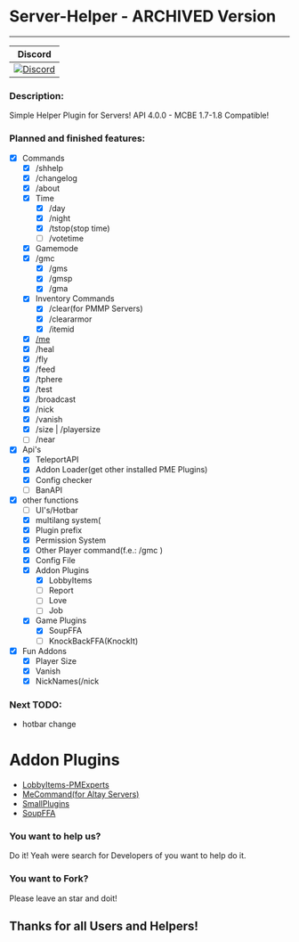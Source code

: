 # Server-Helper - ARCHIVED Version

---
| Discord |
| :-----: |
[![Discord](https://img.shields.io/badge/chat-on%20discord-7289da.svg)](https://discord.gg/M7aQfm) |

### Description:
Simple Helper Plugin for Servers!
API 4.0.0 - MCBE 1.7-1.8 Compatible!

### Planned and finished features:
- [x] Commands
    - [x] /shhelp
    - [x] /changelog
    - [x] /about
    - [x] Time
    	- [x] /day
    	- [x] /night
    	- [x] /tstop(stop time)
    	- [ ] /votetime
    - [x] Gamemode
	- [x] /gmc
    	- [x] /gms
    	- [x] /gmsp
    	- [x] /gma
    - [x] Inventory Commands
    	- [x] /clear(for PMMP Servers)
    	- [x] /cleararmor
    	- [x] /itemid
    - [x] [/me](https://github.com/PMExpertsDE/MeCommand)
    - [x] /heal
    - [x] /fly
    - [x] /feed
    - [x] /tphere
    - [x] /test
    - [x] /broadcast
    - [x] /nick
    - [x] /vanish 
    - [x] /size | /playersize
    - [ ] /near
- [x] Api's
    - [x] TeleportAPI
    - [x] Addon Loader(get other installed PME Plugins)
    - [x] Config checker
    - [ ] BanAPI
- [x] other functions
	- [ ] UI's/Hotbar
    - [x] multilang system(
    - [x] Plugin prefix
    - [x] Permission System
    - [x] Other Player command(f.e.: /gmc <Player>)
    - [x] Config File
    - [x] Addon Plugins
        - [x] LobbyItems
        - [ ] Report
        - [ ] Love
        - [ ] Job
    - [x] Game Plugins
    	- [x] SoupFFA
    	- [ ] KnockBackFFA(KnockIt)
- [x] Fun Addons
    - [x] Player Size
    - [x] Vanish
    - [x] NickNames(/nick <nickname>

### Next TODO:
- hotbar change

# Addon Plugins
- [LobbyItems-PMExperts](https://github.com/PMExpertsDE/LobbyItems-PMExperts)
- [MeCommand(for Altay Servers)](https://github.com/PMExpertsDE/MeCommand)
- [SmallPlugins](https://github.com/pmexpertsde/SmallPlugins)
- [SoupFFA](https://github.com/pmexpertsde/soupffa)

### You want to help us?
Do it! Yeah were search for Developers of you want to help do it.

### You want to Fork?
Please leave an star and doit! 

## Thanks for all Users and Helpers!
